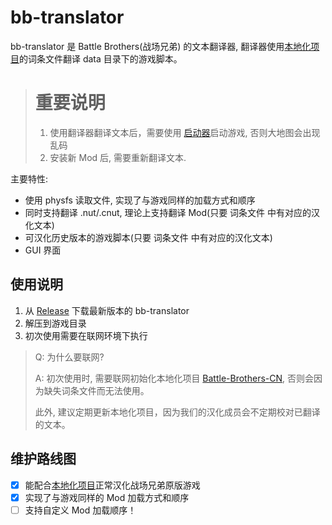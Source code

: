 # bb-translator
bb-translator 是 Battle Brothers(战场兄弟) 的文本翻译器, 翻译器使用[本地化项目](https://github.com/shabbywu/Battle-Brothers-CN)的词条文件翻译 data 目录下的游戏脚本。

> # 重要说明
> 1. 使用翻译器翻译文本后，需要使用 [启动器](https://www.nexusmods.com/battlebrothers/mods/719)启动游戏, 否则大地图会出现乱码
> 2. 安装新 Mod 后, 需要重新翻译文本.

主要特性:
- 使用 physfs 读取文件, 实现了与游戏同样的加载方式和顺序
- 同时支持翻译 .nut/.cnut, 理论上支持翻译 Mod(只要 词条文件 中有对应的汉化文本)
- 可汉化历史版本的游戏脚本(只要 词条文件 中有对应的汉化文本)
- GUI 界面

## 使用说明
1. 从 [Release](https://github.com/BattleBrothersGameCN/Release/releases) 下载最新版本的 bb-translator
2. 解压到游戏目录
3. 初次使用需要在联网环境下执行

> Q: 为什么要联网?
>
> A: 初次使用时, 需要联网初始化本地化项目 [Battle-Brothers-CN](https://github.com/shabbywu/Battle-Brothers-CN), 否则会因为缺失词条文件而无法使用。
>
> 此外, 建议定期更新本地化项目，因为我们的汉化成员会不定期校对已翻译的文本。

## 维护路线图
- [x] 能配合[本地化项目](https://github.com/shabbywu/Battle-Brothers-CN)正常汉化战场兄弟原版游戏
- [x] 实现了与游戏同样的 Mod 加载方式和顺序
- [ ] 支持自定义 Mod 加载顺序！
